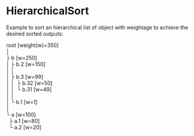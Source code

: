 # HierarchicalSort

Example to sort an hierarchical list of object with weightage to achieve the desired sorted outputs:

root&nbsp;[weight(w)=350]  
│  
├&nbsp;b&nbsp;[w=250]  
│&nbsp;├&nbsp;b.2&nbsp;[w=150]  
│&nbsp;│  
│&nbsp;├&nbsp;b.3&nbsp;[w=99]  
│&nbsp;│&nbsp;&nbsp;├&nbsp;b.32&nbsp;[w=50]  
│&nbsp;│&nbsp;&nbsp;└&nbsp;b.31&nbsp;[w=49]  
│&nbsp;│  
│&nbsp;└&nbsp;b.1&nbsp;[w=1]  
│  
└&nbsp;a&nbsp;[w=100]  
&nbsp;&nbsp;├&nbsp;a.1&nbsp;[w=80]  
&nbsp;&nbsp;└&nbsp;a.2&nbsp;[w=20]
